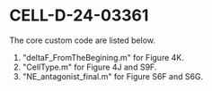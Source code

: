 # CELL-D-24-03361

The core custom code are listed below.

1. "deltaF_FromTheBegining.m" for Figure 4K.
2. "CellType.m" for Figure 4J and S9F.
3. "NE_antagonist_final.m" for Figure S6F and S6G.
